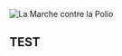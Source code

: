 ![La Marche contre la Polio](img/actions/marche_contre_la_polio/flatmobile-AyoubElred.jpg)

## TEST
